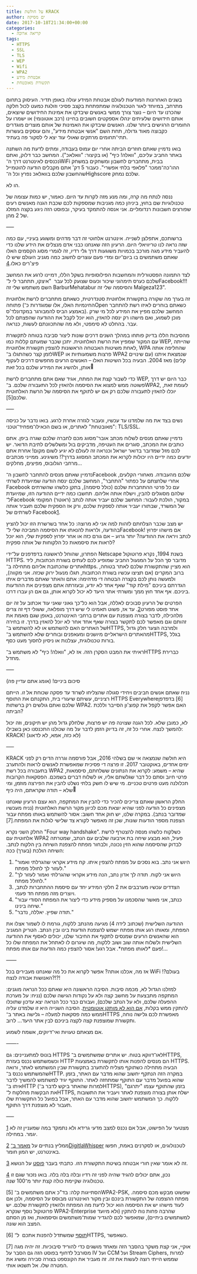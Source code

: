 ```yaml
---
title: על חולשת KRACK
author: ים מסיקה
date: 2017-10-18T21:34:00+00:00
categories:
  - קריאה ארוכה
tags:
  - HTTPS
  - SSL
  - TLS
  - WEP
  - Wifi
  - WPA2
  - אבטחת מידע
  - תקשורת מאובטחת
---
```


בשנים האחרונות המודעות לעולם אבטחת המידע עולה באופן תדיר. העיסוק בתחום מתרחב, במיוחד לאור הטכנולוגיה שמתפתחת בקצב פסיכי וזולגת כמעט לכול חלקה שהכרנו עד היום – נוצר צורך ממשי באנשים שיבדקו את אמינות החידושים שיוצאים, אותם חידושים שלעיתים ינהלו אספקטים חשובים בחיינו (רכב אוטונומי) או ישמרו על החומרים הרגישים ביותר שלנו. האנשים שיבדקו את האמינות של אותם מוצרים מוגדרים כקבוצה מאוד גדולה, תחת השם "אנשי אבטחת מידע", והם עוסקים בעשרות תתי־תחומים מרתקים שאולי עוד יצא לי לסקור פה בעתיד.

בואו נדמיין שאתם חוזרים הביתה אחרי יום עמוס בעבודה, ומתים לדעת מה השתנה באתר החביב עליכם, "וואלה! כיף" (או בקיצור: "וואלאכ"). המחשב כבר דלוק, ואתם נכנסים לאינטרנט דרך ה־WiFi בבית, מתחברים לחשבון ומשחקים במשחק ההו־כה־ממכר "פלאפי בלתי אפשרי". כעבור 5 דק' אתם מקבלים הודעה להוטמייל שהחשבון שלכם בוואלאכ נפרץ וכל ה־Highscore שלכם נמחק.

הו לא.

ננסה לנתח מה קרה, ומה מנע מזה לקרות עד היום. כאמור, יש כמות עצומה של טכנולוגיות שם בחוץ, ביניהן כמה מגניבות שמספקות לכם שכבת הגנה מאנשים רעים שפורצים חשבונות רנדומליים. אני אנסה להתמקד בעיקר, ובפוסט הזה ניגע בקצה המזלג של 2 מהן.

&#8212;&#8211;

ברשותכם, אתפלצן לשנייה. אינטרנט אלחוטי זה דבר מדהים ומשוגע בעיניי, עם כמה שזה נראה לנו טריוויאלי היום. הרעיון הזה שאנחנו כבני אדם מנצלים את הידע שלנו כדי להעביר מידע מגה מורכב בכמויות משוגעות דרך גלי רדיו, זה לגמרי מסוג הקסמים האלו שאתם משתמשים בו ביום־יום ומדי פעם עוצרים לחשוב כמה מגניב העולם שיש לו פיצ'רים כאלו.[4]

לצד התמונה הפסטורלית והמחשבות הפילוסופיות בשקל הללו, דמיינו לרגע את המחשב שלכם כערס תימהוני שיכור וכעוס שצועק לכל עבר&nbsp; "איצקו, תתחבר לי ל־Facebook!!! השם משתמש שלי זה BarburMehatabur והסיסמה שלי זה Malgeza123".

זה בערך מה שקורה בתקשורת אלחוטית סטנדרטית, כשאתם מתחברים לרשת אלחוטית פתוחה (החינמיות האלו, אלו שמוגדרות כ־Open כשאתם בוחרים לאיזו רשת להתחבר באמצע הביס להמבורגר במקדונלד'ס). המחשב שלכם מפיץ את המידע לכל מי שרק מוכן לשמוע, ואם מישהו רק ינסה להאזין, הוא יוכל לקבל את ההודעה שהפצתם לכל עבר. בהחלט לא סימפטי, ולא מה שהתכוונתם לעשות, כנראה.

מהסיבות הללו בדיוק פותחו במהלך השנים דרכים שונות ליצור סביבה בטוחה לתקשורת עם המקור שמפיץ את הרשת האלחוטית. יתכן שכבר שמעתם קללות כמו WEP, שהייתה לאחת משיטות האבטחה הראשונות להצפין תקשורת אלחוטית, WPA שהחליפה אותה לזמן קצר כשהתגלו ב־WEP פרצות משמעותיות או WPA2 שנמצאת איתנו (עם שינויים קלים) מאז 2004. הבעיה בכל השיטות האלו – האנשים הרעים מחפשים דרכים לעקוף אותן, ולהשיג את המידע שלכם בכל זאת<img loading="lazy" alt="🙂" src="https://lh3.googleusercontent.com/5QXa4VyESIXovPFpmM7xQALK10jK9NJ2EW-cyaQ9-dwCVXQpzOG2IbzoxWexnHkX5BW53m7RjiiA9m1ui4nLkvi7mVfAJS4vo4QGrDg5j4Fo-JLOVe7toTqWieX_PO74T_1ScqzJ" width="16" height="16" /> 

כדי לשבור קצת את המתח, אגיד שאם אתם מתחברים לרשת WEP, כבר היום יש דרך פשוטה ממש למצוא את הסיסמה ולהאזין לכל התעבורה שלכם. ב־WPA2, לעומת זאת, יוכלו להאזין לתעבורה שלכם רק אם יש לתוקף את הסיסמה של הרשת האלחוטית שלכם[5].

&#8212;&#8211;

נשים בצד את מה שלמדנו עד עכשיו, ונעבור לגזרה אחרת לרגע. בואו נדבר על כניסה "מאובטחת" לאתרים, או בשם הכאילו־מפחיד־וטכני: TLS/SSL.

נדמיין שאתם מנסים לשלוח מכתב אובר־מסווג מכם לחברה שלכם שגרה ביפן. אתם כותבים את המכתב, סוגרים את העטיפה, מדביקים בול ומשלשלים לתיבת הדואר. יש לכם מזל שמדובר בדואר ישראל וכנראה זה לעולם לא יגיע לשום מקום! אחרת אתם יודעים כמה ידיים היו יכולות לקרוא את המכתב המסווג בדרך?! משיגינע. ממייני מכתבים מרחבי הגלובוס, מפיצים, מחלקים&#8230;

נדמיין שאתם מנסים להתחבר לחשבון ה־Facebook שלכם מהעבודה. מאחורי הקלעים, אחרי שלחצתם על כפתור "התחבר", המחשב שלכם ינסח הודעה שמיועדת לשרתי Facebook עם כל פרטי ההתחברות שלכם (כולל סיסמה), בתקן כלשהו שהשרתים שלהם מסוגלים להבין, וישלח אותה אליהם. תחשבו כמה ידיים ההודעה הזו, שמיועדת ל־Facebook במקור, הולכת לעבור: המחשב שלכם יעביר אותה לנתב (ראוטר) המקומי של המשרד, שבתורו יעביר אותה לספקית שלכם, ורק אז הספקית שלכם תעביר אותה לשרתים של Facebook‏[1].

יש מצב שכבר הצלחתם לזהות למה אני לא מרוצה: כל אחד בשרשרת הזו יכול להציץ בהודעה, ולראות להנאתו את הסיסמה המביכה שלי ל־Facebook! אם מישהו יפרוץ לנתב ויראה את ההודעה? יותר גרוע – אם גורם כזה או אחר יפרוץ לספקית שלי, הוא יוכל לראות את סיסמאות כל הלקוחות של אותה ספקית?

הפתרון, שהוחל לראשונה בדפדפנים על־ידי Netscape בשנת 1994, נקרא פרוטוקול HTTPS. מדובר סך הכל על המנעול החביב שמופיע לכם לעתים בשורת הכתובות, ליד אתרים שהכתובת אליהם מתחילה ב־https. הוא מציין שהתקשורת שלכם לאתר בטוחה, ברוב המקרים (אם תציצו עכשיו בשורת הכתובות, תגלו מנעול ירוק שכזה. אני מקווה), ולמעשה נותן לכם בקצרה הבטחה די מדהימה: אתם והאתר שאתם מדברים איתו הגדרתם ביניכם "מילת קוד" שאף אחד לא יודע, ובעזרתה אתם מצפינים את ההודעות ביניכם. אף אחד חוץ ממך ומשרתי אתר היעד לא יכול לקרוא אותן, גם אם הן עברו דרכו.

הפרטים של הרעיון סבוכים לאללה, אבל הוא כל־כך גאוני שאני עוד אכתוב על זה יום אחד פוסט מפורט[2]. עד אז, פשוט תאמינו לי שיש דרך מופלאה, ששולי דף זה צרים מלהכילה, לדבר בצורה מוצפנת עם אתרים ברחבי האינטרנט, באופן שגם מאמת את זהותם וגם מאפשר לכם לתקשר בצורה שאף אחד אחר לא יוכל להאזין בדרך. זו בחירה של האתרים האם להשתמש או לא להשתמש ב־HTTPS, ולמרבה הצער חלק גדול מהאתרים הישראליים מיושנים ומעאפנים ובוחרים שלא להשתמש ב־HTTPS, בגלל בורות טכנולוגית, עצלנות או ניסיון לחסוך מעט כסף.

ראיתי את המבט הסקרן הזה. אז לא, "וואלה! כיף" לא משתמש ב־HTTPS כברירת מחדל.

&#8212;&#8211;

סיכום ביניים! (אומג אתם עדיין פה)

נניח שאתם אנשים חביבים ויחידי סגולה שהצליחו לשרוד עד פסקה שכוחת אל זו. הייתם רציניים, עשיתם שיעורי בית, התקנתם את התוסף HTTPS Everywhere‏[6] בדפדפן שלכם ואתם גולשים רק ברשתות WPA2. האם אפשר לקפל את קפוצ'ון הסייבר וללכת הביתה?

לא, כמובן שלא. לכל הגנה שצוינה פה יש פרצות, שלחלק גדול מהן יש תיקונים, וזה יכול להמשך לנצח. אחרי כל זה, זה בדיוק הזמן לדבר על מה שכולנו התכנסנו כאן בשבילו: KRACK! (לא כזה, אמא, לא לדאוג)

&#8212;&#8211;

KRACK היא חולשה שנמצאה אי שם בשלהי 2016, אבל פורסמה וגררה הדים רק לפני ימים אחדים, באוקטובר 2017. זו פרצה די פסיכית שמאפשרת לאנשים לראות ולהתערב בתעבורה בכל רשת WPA2 שהיא – משמע: לקרוא את הנתונים ששלחתם, סיסמאות, פרטי חיוב וסתם כל דבר שגלשתם אליו, או לשלוח דברים בשמכם. הפסקאות הקרובות תכלולנה מעט פרטים טכניים. מי שיש לו חשק בלתי נשלט להבין את הפירצה מוזמן, ומי שלא – תודה שקראתם, היה כיף<img loading="lazy" alt="🙂" src="https://lh6.googleusercontent.com/rEpXuaSfTqo8WRXxaHcqqwJ4LIpkEYA96HXqGqaVWTZOZ6lKRjwhYJ9am-wbkPV-RmcOLRNrEkIPz-QQHP8FDVggHuyx8fkrFEL9309L5_qQ8rm0CndbmCrgWQoAHPgcRl1A_2i8" width="16" height="16" /> 

החלק הראשון שאתם צריכים להכיר כדי להבין את המתקפה, הוא עצם הרעיון שאנחנו מצפינים כל הודעה לפני שהיא יוצאת מכם לכיוון מקור הרשת האלחוטית (נניח מעכשיו שמדובר בנתב). במקרה שלנו, יש חוק אחד חשוב: אסור להשתמש באותו מפתח עבור הצפנת מספר הודעות שונות, שכן זה מאפשר לקורא צד שלישי לגלות את המפתח.[7]

החלק השני נקרא "Four way handshake". כשלקוח כלשהו מנסה להצטרף לרשת אלחוטית עם WPA2 פעיל, הוא מבצע שיחה בת ארבעה שלבים עם הנתב, שמטרתה לבדוק שהסיסמה שהוא הזין נכונה, ולבחור מפתח להצפנת השיחה בין הלקוח לנתב. השיחה הולכת (בערך) ככה:

  1. "היוש אני נתב. בוא נסכים על מפתח להצפין איתו. קח מידע אקראי שהגרלתי ואמור לעזור לך לחולל מפתח."
  2. "היוש אני לקוח. תודה לך אדון נתב, הנה מידע אקראי שהגרלתי ואמור לעזור לך לחולל מפתח."
  3. הצדדים עכשיו מערבבים את 2 חלקי המידע יחד עם סיסמת ההתחברות לנתב, ויוצרים מזה מפתח חד פעמי.
  4. "כנתב, אני מאשר שהסכמנו על מספיק מידע כדי ליצור את המפתח הסודי עבור שיחה בינינו."
  5. "תודה שפיץ. יאללה, נדבר."

ההודעה השלישית (שכתוב לידה 4) מגיעה מהנתב ללקוח, גורמת לו לשמור אצלו את המפתח, ומאותו רגע אותו מפתח ישמש להצפנת הודעות בינו ובין הנתב. הטריק המגניב הוא שהאנשים הרעים שמנסים לתקוף את החיבור שלנו, יכולים לאסוף את ההודעה השלישית ולשלוח אותה שוב ושוב ללקוח, מה שיגרום לו לאתחל את המפתח שלו כל פעם \*לאותו מפתח\*. אבל רגע! אסור להצפין כמה הודעות עם אותו מפתח!&#8230;

&#8212;&#8212;

אז מה, אכלנו אותה? אפשר לקרוא את כל מה שאנחנו מעבירים בכל WiFi בעולם?! האנושות אבודה לנצח?!?!

למזלנו הגדול לא, מכמה סיבות. הסיבה הראשונה היא שאתם ככל הנראה מוגנים: המתקפה מתבצעת על מחשב קצה ולא על נקודות הגישה שלכם (נניח: על מערכת ההפעלה שלכם, ולא על הנתב שלכם), ועבורם כבר ככל הנראה יצא עדכון שתוכלו להתקין ממש בקלות, [אם הוא לא מותקן אוטומטית][1]. הסיבה השנייה היא זו שלמדנו עליה ממש כמה פסקאות למעלה – גלישה באתר ב־HTTPS מאפשרת לכם גלישה נוחה, ותקשורת שמוצפנת קצה לקצה ביניכם לבין אתר היעד&#8230; לרוב.

אם מצאתם טעויות ואי־דיוקים, אשמח לשמוע.

&#8212;&#8212;-

בונוס למתעניינים: גם HTTPS לאו־דווקא בטוח. יש אתרים שמשתמשים ב־HTTPS, וכשמשתמש נכנס בעזרת HTTP הם מנסים להפנות אותו לתקשורת באמצעות HTTPS. הבעיה מתחילה כשתוקף מצליח להתערב בתקשורת שבין המשתמש לאתר, ורואה שהמשתמש נכנס ב־HTTP. במקרה הזה הנתקף יחשוב שהוא מדבר עם האתר, בזמן שהוא בפועל מדבר עם התוקף שמתחזה לאתר. התוקף יגיד למשתמש להמשיך לדבר איתו ב־HTTP (למרות שהאתר ביקש לדבר ב־HTTPS), בזמן שהתוקף עצמו "יתרגם" את הבקשות מהלקוח ל־HTTPS, ישלח אותן בצורה מוצפנת לאתר ויעביר את התשובות ללקוח. כך המשתמש יחשוב שהוא מדבר עם האתר, אבל בפועל כל התקשורת שלו תעבור לא מוצפנת דרך התוקף.

&#8212;&#8211;

[1] מצטער על הפישוט, אבל אם נכנס למצב מדעי גרידא ולא נתמקד במה שמעניין זה לא יגמר. במחילה.

[2] ממליץ בנתיים על [מאמר ב־DigitlaWhisper][2] לטכנולוגים, או לסקרנים באמת, חפשו באינטרנט, יש המון חומר.

[3] זה לא אומר שאין חורי אבטחה בשיטת התקשורת הזו. כתבתי בעבר [פוסט][3] על הנושא.

[4] נכון, אתם יכולים להגיד שהיה לפני זה רדיו ובלה בלה בלה. בואו נזכור שגם זו טכנולוגיה שקיימת כולה קצת יותר מ־100 שנה.

[5] הסתייגות קלה: בד"כ אתם משתמשים ב־WPA2-PSK, שפשוט מבקש מכם סיסמה. מפתח ההצפנה של התקשורת בינכם ובין מקור האינטרנט מבוסס על הסיסמה, ולכן אם לעוד מישהו יש את הסיסמה הוא יכול לדעת מה המפתח ולהאזין לתקשורת שלכם. יש פרוטוקול נוסף שנקרא WPA2-Enterprise שהרבה פחות נוח להתקין (ולא מיועד למשתמשים ביתיים), שמאפשר לכם להגדיר שמות־משתמשים וסיסמאות, ואז מן הסתם המצב הוא שונה.

[6] [תוסף][4] שמשתדל להפנות אתכם  ל־HTTPS, כשאפשר.

[7] אוקיי, אני קצת משקר בהסבר הזה ומאחד מושגים כדי להוריד סיבוכיות. זה יהיה מגה מסורבל לדחוף בפוסט הזה גם הסבר על IV ועל CCM ועל Stream Ciphers, למרות שממש הייתי רוצה לעשות את זה. זה מעביר את הקונספט בצורה סבירה ומשיג את המטרה שלו. אל תשנאו אותי.

 [1]: https://www.zdnet.com/article/here-is-every-patch-for-krack-wi-fi-attack-available-right-now/?fbclid=IwAR2RgTClHTuoYtUugPLaGiT9uFVe5nn4WY45B5J1qwdUOiN26-djUrInDlE
 [2]: https://www.digitalwhisper.co.il/files/Zines/0x02/DW2-1-SSL.pdf?fbclid=IwAR3nvVkRevhYM7vTWafrLGfiXaLG960984ARrYQOHNmlwQBOsomkYppU93A
 [3]: https://www.facebook.com/Yam.Mesicka/posts/10153454204383297
 [4]: https://www.eff.org/https-everywhere

